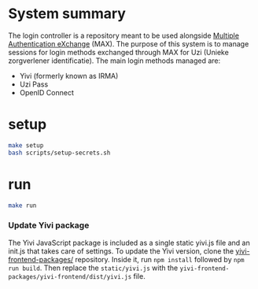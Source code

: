 # System summary

The login controller is a repository meant to be used alongside [Multiple Authentication eXchange](https://github.com/minvws/nl-rdo-max) (MAX). The purpose of this system 
is to manage sessions for login methods exchanged through MAX for Uzi (Unieke zorgverlener identificatie). The main login methods managed are:

* Yivi (formerly known as IRMA)
* Uzi Pass
* OpenID Connect

# setup
```bash
make setup
bash scripts/setup-secrets.sh
```
# run
```bash
make run
```

### Update Yivi package
The Yivi JavaScript package is included as a single static yivi.js file and an init.js that takes care of settings. To
update the Yivi version, clone the [yivi-frontend-packages/](https://github.com/privacybydesign/yivi-frontend-packages/)
repository. Inside it, run `npm install` followed by `npm run build`. Then replace the `static/yivi.js` with the 
`yivi-frontend-packages/yivi-frontend/dist/yivi.js` file.
